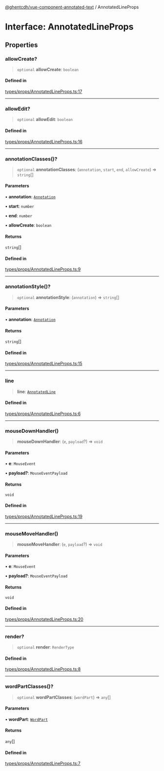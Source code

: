 [@ghentcdh/vue-component-annotated-text](../globals.md) / AnnotatedLineProps

# Interface: AnnotatedLineProps

## Properties

### allowCreate?

> `optional` **allowCreate**: `boolean`

#### Defined in

[types/props/AnnotatedLineProps.ts:17](https://github.com/GhentCDH/vue_component_annotated_text/blob/3f721d7c93e00e2c4020399ef45a44adc742a78b/src/types/props/AnnotatedLineProps.ts#L17)

***

### allowEdit?

> `optional` **allowEdit**: `boolean`

#### Defined in

[types/props/AnnotatedLineProps.ts:16](https://github.com/GhentCDH/vue_component_annotated_text/blob/3f721d7c93e00e2c4020399ef45a44adc742a78b/src/types/props/AnnotatedLineProps.ts#L16)

***

### annotationClasses()?

> `optional` **annotationClasses**: (`annotation`, `start`, `end`, `allowCreate`) => `string`[]

#### Parameters

• **annotation**: [`Annotation`](Annotation.md)

• **start**: `number`

• **end**: `number`

• **allowCreate**: `boolean`

#### Returns

`string`[]

#### Defined in

[types/props/AnnotatedLineProps.ts:9](https://github.com/GhentCDH/vue_component_annotated_text/blob/3f721d7c93e00e2c4020399ef45a44adc742a78b/src/types/props/AnnotatedLineProps.ts#L9)

***

### annotationStyle()?

> `optional` **annotationStyle**: (`annotation`) => `string`[]

#### Parameters

• **annotation**: [`Annotation`](Annotation.md)

#### Returns

`string`[]

#### Defined in

[types/props/AnnotatedLineProps.ts:15](https://github.com/GhentCDH/vue_component_annotated_text/blob/3f721d7c93e00e2c4020399ef45a44adc742a78b/src/types/props/AnnotatedLineProps.ts#L15)

***

### line

> **line**: [`AnnotatedLine`](AnnotatedLine.md)

#### Defined in

[types/props/AnnotatedLineProps.ts:6](https://github.com/GhentCDH/vue_component_annotated_text/blob/3f721d7c93e00e2c4020399ef45a44adc742a78b/src/types/props/AnnotatedLineProps.ts#L6)

***

### mouseDownHandler()

> **mouseDownHandler**: (`e`, `payload`?) => `void`

#### Parameters

• **e**: `MouseEvent`

• **payload?**: `MouseEventPayload`

#### Returns

`void`

#### Defined in

[types/props/AnnotatedLineProps.ts:19](https://github.com/GhentCDH/vue_component_annotated_text/blob/3f721d7c93e00e2c4020399ef45a44adc742a78b/src/types/props/AnnotatedLineProps.ts#L19)

***

### mouseMoveHandler()

> **mouseMoveHandler**: (`e`, `payload`?) => `void`

#### Parameters

• **e**: `MouseEvent`

• **payload?**: `MouseEventPayload`

#### Returns

`void`

#### Defined in

[types/props/AnnotatedLineProps.ts:20](https://github.com/GhentCDH/vue_component_annotated_text/blob/3f721d7c93e00e2c4020399ef45a44adc742a78b/src/types/props/AnnotatedLineProps.ts#L20)

***

### render?

> `optional` **render**: `RenderType`

#### Defined in

[types/props/AnnotatedLineProps.ts:8](https://github.com/GhentCDH/vue_component_annotated_text/blob/3f721d7c93e00e2c4020399ef45a44adc742a78b/src/types/props/AnnotatedLineProps.ts#L8)

***

### wordPartClasses()?

> `optional` **wordPartClasses**: (`wordPart`) => `any`[]

#### Parameters

• **wordPart**: [`WordPart`](WordPart.md)

#### Returns

`any`[]

#### Defined in

[types/props/AnnotatedLineProps.ts:7](https://github.com/GhentCDH/vue_component_annotated_text/blob/3f721d7c93e00e2c4020399ef45a44adc742a78b/src/types/props/AnnotatedLineProps.ts#L7)
